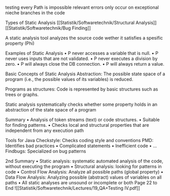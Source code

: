 testing every Path is impossible relevant errors only occur on exceptional nieche branches in the code

Types of Static Analysis 
[[Statistik/Softwaretechnik/Structural Analysis]]
[[Statistik/Softwaretechnik/Bug Finding]]



A static analysis tool analyzes the source code wether it satisfies a spesific property (Phi)

Examples of Static Analysis 
• P never accesses a variable that is null. • P never uses inputs that are not validated. 
• P never executes a division by zero.
• P will always close the DB connection. 
• P will always return a value.

Basic Concepts of Static Analysis Abstraction: The possible state space of a program (i.e., the possible values of its variables) is reduced.

Programs as structures: Code is represented by basic structures such as trees or graphs.

Static analysis systematically checks whether some property holds in an abstraction of the state space of a program

Summary
• Analysis of token streams (text) or code structures. 
• Suitable for finding patterns. 
• Checks local and structural properties that are independent from any execution path

Tools for Java 
Checkstyle: Checks coding style and conventions 
PMD: Identifies bad practices • Complicated statements • Inefficient code • … 
Findbugs: Specialized on bug patterns


2nd Summary 
• Static analysis: systematic automated analysis of the code, without executing the program 
• Structural analysis: looking for patterns in code 
• Control Flow Analysis: Analyze all possible paths (global property) 
• Data Flow Analysis: Analyzing possible (abstract) values of variables on all paths 
• All static analyses are unsound or incomplete or both
Page 22 to End
![[Statistik/Softwaretechnik/Lectures/19_QA+Testing IV.pdf]]